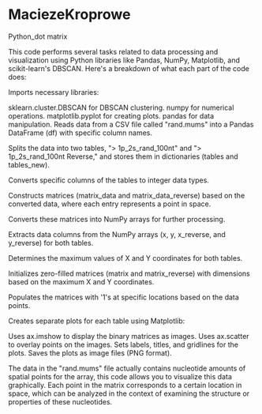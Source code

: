 # MaciezeKroprowe
Python_dot matrix

This code performs several tasks related to data processing and visualization using Python libraries like Pandas, NumPy, Matplotlib, and scikit-learn's DBSCAN. Here's a breakdown of what each part of the code does:

Imports necessary libraries:

sklearn.cluster.DBSCAN for DBSCAN clustering.
numpy for numerical operations.
matplotlib.pyplot for creating plots.
pandas for data manipulation.
Reads data from a CSV file called "rand.mums" into a Pandas DataFrame (df) with specific column names.

Splits the data into two tables, "> 1p_2s_rand_100nt" and "> 1p_2s_rand_100nt Reverse," and stores them in dictionaries (tables and tables_new).

Converts specific columns of the tables to integer data types.

Constructs matrices (matrix_data and matrix_data_reverse) based on the converted data, where each entry represents a point in space.

Converts these matrices into NumPy arrays for further processing.

Extracts data columns from the NumPy arrays (x, y, x_reverse, and y_reverse) for both tables.

Determines the maximum values of X and Y coordinates for both tables.

Initializes zero-filled matrices (matrix and matrix_reverse) with dimensions based on the maximum X and Y coordinates.

Populates the matrices with '1's at specific locations based on the data points.

Creates separate plots for each table using Matplotlib:

Uses ax.imshow to display the binary matrices as images.
Uses ax.scatter to overlay points on the images.
Sets labels, titles, and gridlines for the plots.
Saves the plots as image files (PNG format).

The data in the "rand.mums" file actually contains nucleotide amounts of spatial points for the array, this code allows you to visualize this data graphically. Each point in the matrix corresponds to a certain location in space, which can be analyzed in the context of examining the structure or properties of these nucleotides.
